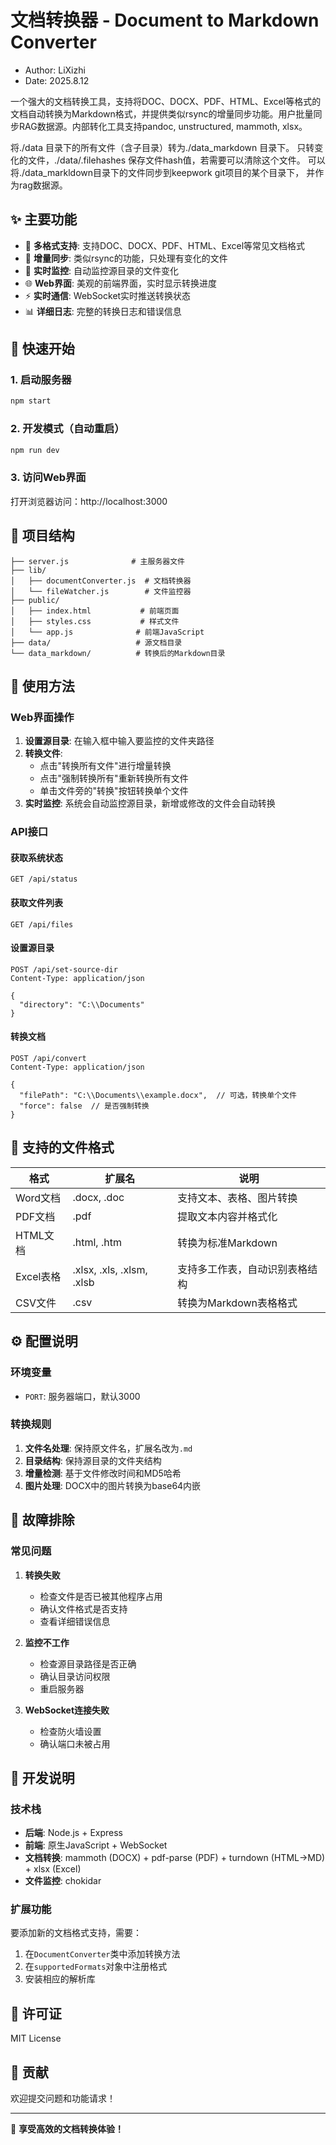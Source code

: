 # 文档转换器 - Document to Markdown Converter
- Author: LiXizhi
- Date: 2025.8.12

一个强大的文档转换工具，支持将DOC、DOCX、PDF、HTML、Excel等格式的文档自动转换为Markdown格式，并提供类似rsync的增量同步功能。用户批量同步RAG数据源。内部转化工具支持pandoc, unstructured, mammoth, xlsx。 

将./data 目录下的所有文件（含子目录）转为./data_markdown 目录下。 只转变化的文件，./data/.filehashes 保存文件hash值，若需要可以清除这个文件。 
可以将./data_markldown目录下的文件同步到keepwork git项目的某个目录下， 并作为rag数据源。

## ✨ 主要功能

- 📄 **多格式支持**: 支持DOC、DOCX、PDF、HTML、Excel等常见文档格式
- 🔄 **增量同步**: 类似rsync的功能，只处理有变化的文件
- 👀 **实时监控**: 自动监控源目录的文件变化
- 🌐 **Web界面**: 美观的前端界面，实时显示转换进度
- ⚡ **实时通信**: WebSocket实时推送转换状态
- 📊 **详细日志**: 完整的转换日志和错误信息

## 🚀 快速开始

### 1. 启动服务器

```bash
npm start
```

### 2. 开发模式（自动重启）

```bash
npm run dev
```

### 3. 访问Web界面

打开浏览器访问：http://localhost:3000

## 📁 项目结构

```
├── server.js              # 主服务器文件
├── lib/
│   ├── documentConverter.js  # 文档转换器
│   └── fileWatcher.js        # 文件监控器
├── public/
│   ├── index.html           # 前端页面
│   ├── styles.css           # 样式文件
│   └── app.js              # 前端JavaScript
├── data/                   # 源文档目录
└── data_markdown/          # 转换后的Markdown目录
```

## 🎯 使用方法

### Web界面操作

1. **设置源目录**: 在输入框中输入要监控的文件夹路径
2. **转换文件**: 
   - 点击"转换所有文件"进行增量转换
   - 点击"强制转换所有"重新转换所有文件
   - 单击文件旁的"转换"按钮转换单个文件
3. **实时监控**: 系统会自动监控源目录，新增或修改的文件会自动转换

### API接口

#### 获取系统状态
```http
GET /api/status
```

#### 获取文件列表
```http
GET /api/files
```

#### 设置源目录
```http
POST /api/set-source-dir
Content-Type: application/json

{
  "directory": "C:\\Documents"
}
```

#### 转换文档
```http
POST /api/convert
Content-Type: application/json

{
  "filePath": "C:\\Documents\\example.docx",  // 可选，转换单个文件
  "force": false  // 是否强制转换
}
```

## 🔧 支持的文件格式

| 格式 | 扩展名 | 说明 |
|------|--------|------|
| Word文档 | .docx, .doc | 支持文本、表格、图片转换 |
| PDF文档 | .pdf | 提取文本内容并格式化 |
| HTML文档 | .html, .htm | 转换为标准Markdown |
| Excel表格 | .xlsx, .xls, .xlsm, .xlsb | 支持多工作表，自动识别表格结构 |
| CSV文件 | .csv | 转换为Markdown表格格式 |

## ⚙️ 配置说明

### 环境变量

- `PORT`: 服务器端口，默认3000

### 转换规则

1. **文件名处理**: 保持原文件名，扩展名改为`.md`
2. **目录结构**: 保持源目录的文件夹结构
3. **增量检测**: 基于文件修改时间和MD5哈希
4. **图片处理**: DOCX中的图片转换为base64内嵌

## 🐛 故障排除

### 常见问题

1. **转换失败**
   - 检查文件是否已被其他程序占用
   - 确认文件格式是否支持
   - 查看详细错误信息

2. **监控不工作**
   - 检查源目录路径是否正确
   - 确认目录访问权限
   - 重启服务器

3. **WebSocket连接失败**
   - 检查防火墙设置
   - 确认端口未被占用

## 📝 开发说明

### 技术栈

- **后端**: Node.js + Express
- **前端**: 原生JavaScript + WebSocket
- **文档转换**: mammoth (DOCX) + pdf-parse (PDF) + turndown (HTML→MD) + xlsx (Excel)
- **文件监控**: chokidar

### 扩展功能

要添加新的文档格式支持，需要：

1. 在`DocumentConverter`类中添加转换方法
2. 在`supportedFormats`对象中注册格式
3. 安装相应的解析库

## 📄 许可证

MIT License

## 🤝 贡献

欢迎提交问题和功能请求！

---

🚀 **享受高效的文档转换体验！**
